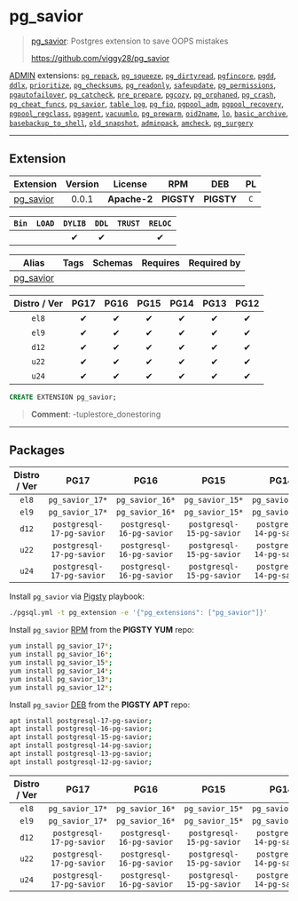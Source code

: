 # pg_savior


> [pg_savior](https://github.com/viggy28/pg_savior): Postgres extension to save OOPS mistakes
>
> https://github.com/viggy28/pg_savior





[ADMIN](/admin) extensions: [`pg_repack`](/pg_repack), [`pg_squeeze`](/pg_squeeze), [`pg_dirtyread`](/pg_dirtyread), [`pgfincore`](/pgfincore), [`pgdd`](/pgdd), [`ddlx`](/ddlx), [`prioritize`](/prioritize), [`pg_checksums`](/pg_checksums), [`pg_readonly`](/pg_readonly), [`safeupdate`](/safeupdate), [`pg_permissions`](/pg_permissions), [`pgautofailover`](/pgautofailover), [`pg_catcheck`](/pg_catcheck), [`pre_prepare`](/pre_prepare), [`pgcozy`](/pgcozy), [`pg_orphaned`](/pg_orphaned), [`pg_crash`](/pg_crash), [`pg_cheat_funcs`](/pg_cheat_funcs), [`pg_savior`](/pg_savior), [`table_log`](/table_log), [`pg_fio`](/pg_fio), [`pgpool_adm`](/pgpool_adm), [`pgpool_recovery`](/pgpool_recovery), [`pgpool_regclass`](/pgpool_regclass), [`pgagent`](/pgagent), [`vacuumlo`](/vacuumlo), [`pg_prewarm`](/pg_prewarm), [`oid2name`](/oid2name), [`lo`](/lo), [`basic_archive`](/basic_archive), [`basebackup_to_shell`](/basebackup_to_shell), [`old_snapshot`](/old_snapshot), [`adminpack`](/adminpack), [`amcheck`](/amcheck), [`pg_surgery`](/pg_surgery)


-------
## Extension


| Extension | Version | License | RPM | DEB | PL |
|-----------|:-------:|:-------:|:---:|:---:|:--:|
| [pg_savior](https://github.com/viggy28/pg_savior) | 0.0.1 | **<span class="tccyan">Apache-2</span>** | **<span class="tcwarn">PIGSTY</span>** | **<span class="tcwarn">PIGSTY</span>** | `C` |



| `Bin` | `LOAD` | `DYLIB` | `DDL` | `TRUST` | `RELOC` |
|:-----:|:------:|:-------:|:-----:|:-------:|:-------:|
|  |  | <span class="tcblue">✔</span> | <span class="tcblue">✔</span> |  | <span class="tcblue">✔</span> |



| Alias | Tags | Schemas | Requires | Required by |
|-------|------|---------|----------|-------------|
| [pg_savior](/pg_savior) |  |  |  |  |



| Distro / Ver | PG17 | PG16 | PG15 | PG14 | PG13 | PG12 |
|:------------:|:----:|:----:|:----:|:----:|:----:|:----:|
| `el8` | <span class="tcblue">✔</span> | <span class="tcblue">✔</span> | <span class="tcblue">✔</span> | <span class="tcblue">✔</span> | <span class="tcblue">✔</span> | <span class="tcblue">✔</span> |
| `el9` | <span class="tcblue">✔</span> | <span class="tcblue">✔</span> | <span class="tcblue">✔</span> | <span class="tcblue">✔</span> | <span class="tcblue">✔</span> | <span class="tcblue">✔</span> |
| `d12` | <span class="tcblue">✔</span> | <span class="tcblue">✔</span> | <span class="tcblue">✔</span> | <span class="tcblue">✔</span> | <span class="tcblue">✔</span> | <span class="tcblue">✔</span> |
| `u22` | <span class="tcblue">✔</span> | <span class="tcblue">✔</span> | <span class="tcblue">✔</span> | <span class="tcblue">✔</span> | <span class="tcblue">✔</span> | <span class="tcblue">✔</span> |
| `u24` | <span class="tcblue">✔</span> | <span class="tcblue">✔</span> | <span class="tcblue">✔</span> | <span class="tcblue">✔</span> | <span class="tcblue">✔</span> | <span class="tcblue">✔</span> |





```sql
CREATE EXTENSION pg_savior;
```
> **Comment**: -tuplestore_donestoring
-----------


## Packages


| Distro / Ver | PG17 | PG16 | PG15 | PG14 | PG13 | PG12 |
|:------------:|:----:|:----:|:----:|:----:|:----:|:----:|
| `el8` | `pg_savior_17*` | `pg_savior_16*` | `pg_savior_15*` | `pg_savior_14*` | `pg_savior_13*` | `pg_savior_12*` |
| `el9` | `pg_savior_17*` | `pg_savior_16*` | `pg_savior_15*` | `pg_savior_14*` | `pg_savior_13*` | `pg_savior_12*` |
| `d12` | `postgresql-17-pg-savior` | `postgresql-16-pg-savior` | `postgresql-15-pg-savior` | `postgresql-14-pg-savior` | `postgresql-13-pg-savior` | `postgresql-12-pg-savior` |
| `u22` | `postgresql-17-pg-savior` | `postgresql-16-pg-savior` | `postgresql-15-pg-savior` | `postgresql-14-pg-savior` | `postgresql-13-pg-savior` | `postgresql-12-pg-savior` |
| `u24` | `postgresql-17-pg-savior` | `postgresql-16-pg-savior` | `postgresql-15-pg-savior` | `postgresql-14-pg-savior` | `postgresql-13-pg-savior` | `postgresql-12-pg-savior` |



Install `pg_savior` via [Pigsty](https://pigsty.io/docs/pgext/usage/install/) playbook:

```bash
./pgsql.yml -t pg_extension -e '{"pg_extensions": ["pg_savior"]}'
```


Install `pg_savior` [RPM](/rpm) from the **<span class="tcwarn">PIGSTY</span>** **YUM** repo:

```bash
yum install pg_savior_17*;
yum install pg_savior_16*;
yum install pg_savior_15*;
yum install pg_savior_14*;
yum install pg_savior_13*;
yum install pg_savior_12*;
```


Install `pg_savior` [DEB](/deb) from the **<span class="tcwarn">PIGSTY</span>** **APT** repo:

```bash
apt install postgresql-17-pg-savior;
apt install postgresql-16-pg-savior;
apt install postgresql-15-pg-savior;
apt install postgresql-14-pg-savior;
apt install postgresql-13-pg-savior;
apt install postgresql-12-pg-savior;
```




| Distro / Ver | PG17 | PG16 | PG15 | PG14 | PG13 | PG12 |
|:------------:|:----:|:----:|:----:|:----:|:----:|:----:|
| `el8` | `pg_savior_17*` | `pg_savior_16*` | `pg_savior_15*` | `pg_savior_14*` | `pg_savior_13*` | `pg_savior_12*` |
| `el9` | `pg_savior_17*` | `pg_savior_16*` | `pg_savior_15*` | `pg_savior_14*` | `pg_savior_13*` | `pg_savior_12*` |
| `d12` | `postgresql-17-pg-savior` | `postgresql-16-pg-savior` | `postgresql-15-pg-savior` | `postgresql-14-pg-savior` | `postgresql-13-pg-savior` | `postgresql-12-pg-savior` |
| `u22` | `postgresql-17-pg-savior` | `postgresql-16-pg-savior` | `postgresql-15-pg-savior` | `postgresql-14-pg-savior` | `postgresql-13-pg-savior` | `postgresql-12-pg-savior` |
| `u24` | `postgresql-17-pg-savior` | `postgresql-16-pg-savior` | `postgresql-15-pg-savior` | `postgresql-14-pg-savior` | `postgresql-13-pg-savior` | `postgresql-12-pg-savior` |





